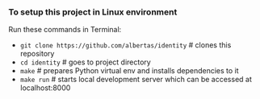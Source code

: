 ### To setup this project in Linux environment 
Run these commands in Terminal:
* `git clone https://github.com/albertas/identity` # clones this repository  
* `cd identity`  # goes to project directory 
* `make`  # prepares Python virtual env and installs dependencies to it
* `make run`  # starts local development server which can be accessed at localhost:8000
